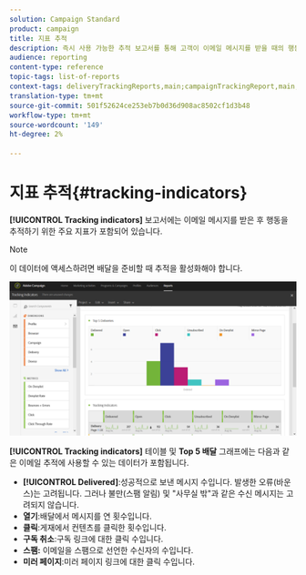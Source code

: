 ```yaml
---
solution: Campaign Standard
product: campaign
title: 지표 추적
description: 즉시 사용 가능한 추적 보고서를 통해 고객이 이메일 메시지를 받을 때의 행동에 대해 알아봅니다.
audience: reporting
content-type: reference
topic-tags: list-of-reports
context-tags: deliveryTrackingReports,main;campaignTrackingReport,main;programTrackingReport,main
translation-type: tm+mt
source-git-commit: 501f52624ce253eb7b0d36d908ac8502cf1d3b48
workflow-type: tm+mt
source-wordcount: '149'
ht-degree: 2%

---
```



# 지표 추적{#tracking-indicators}

**[!UICONTROL Tracking indicators]** 보고서에는 이메일 메시지를 받은 후 행동을 추적하기 위한 주요 지표가 포함되어 있습니다.

>[!NOTE]
>
>이 데이터에 액세스하려면 배달을 준비할 때 추적을 활성화해야 합니다.

![](assets/delivery_reports_2.png)

**[!UICONTROL Tracking indicators]** 테이블 및 **Top 5 배달** 그래프에는 다음과 같은 이메일 추적에 사용할 수 있는 데이터가 포함됩니다.

* **[!UICONTROL Delivered]**:성공적으로 보낸 메시지 수입니다. 발생한 오류(바운스)는 고려됩니다. 그러나 불만(스팸 알림) 및 &quot;사무실 밖&quot;과 같은 수신 메시지는 고려되지 않습니다.
* **열기**:배달에서 메시지를 연 횟수입니다.
* **클릭**:게재에서 컨텐츠를 클릭한 횟수입니다.
* **구독 취소**:구독 링크에 대한 클릭 수입니다.
* **스팸:** 이메일을 스팸으로 선언한 수신자의 수입니다.
* **미러 페이지**:미러 페이지 링크에 대한 클릭 수입니다.

